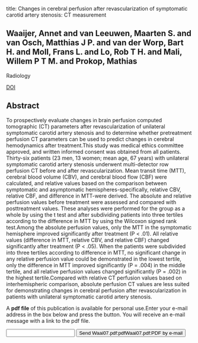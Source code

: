 title: Changes in cerebral perfusion after revascularization of symptomatic carotid artery stenosis: CT measurement

## Waaijer, Annet and van Leeuwen, Maarten S. and van Osch, Matthias J P. and van der Worp, Bart H. and Moll, Frans L. and Lo, Rob T H. and Mali, Willem P T M. and Prokop, Mathias
Radiology

<a href="https://doi.org/10.1148/radiol.2451061493">DOI</a>

## Abstract
To prospectively evaluate changes in brain perfusion computed tomographic (CT) parameters after revascularization of unilateral symptomatic carotid artery stenosis and to determine whether pretreatment perfusion CT parameters can be used to predict changes in cerebral hemodynamics after treatment.This study was medical ethics committee approved, and written informed consent was obtained from all patients. Thirty-six patients (23 men, 13 women; mean age, 67 years) with unilateral symptomatic carotid artery stenosis underwent multi-detector row perfusion CT before and after revascularization. Mean transit time (MTT), cerebral blood volume (CBV), and cerebral blood flow (CBF) were calculated, and relative values based on the comparison between symptomatic and asymptomatic hemispheres-specifically, relative CBV, relative CBF, and difference in MTT-were derived. The absolute and relative perfusion values before treatment were assessed and compared with posttreatment values. These analyses were performed for the group as a whole by using the t test and after subdividing patients into three tertiles according to the difference in MTT by using the Wilcoxon signed rank test.Among the absolute perfusion values, only the MTT in the symptomatic hemisphere improved significantly after treatment (P < .01). All relative values (difference in MTT, relative CBV, and relative CBF) changed significantly after treatment (P < .05). When the patients were subdivided into three tertiles according to difference in MTT, no significant change in any relative perfusion value could be demonstrated in the lowest tertile, only the difference in MTT improved significantly (P = .004) in the middle tertile, and all relative perfusion values changed significantly (P = .002) in the highest tertile.Compared with relative CT perfusion values based on interhemispheric comparison, absolute perfusion CT values are less suited for demonstrating changes in cerebral perfusion after revascularization in patients with unilateral symptomatic carotid artery stenosis.

A <b>pdf file</b> of this publication is available for personal use.Enter your e-mail address in the box below and press the button. You will receive an e-mail message with a link to the pdf file.
<form action="sender.php">  <input type="text" name="email">  <input type="submit" value="Send Waai07.pdf:pdfWaai07.pdf:PDF by e-mail"></form>